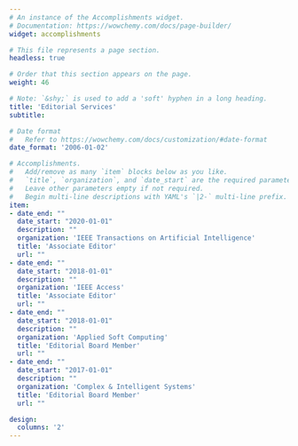 ```yaml
---
# An instance of the Accomplishments widget.
# Documentation: https://wowchemy.com/docs/page-builder/
widget: accomplishments

# This file represents a page section.
headless: true

# Order that this section appears on the page.
weight: 46

# Note: `&shy;` is used to add a 'soft' hyphen in a long heading.
title: 'Editorial Services'
subtitle:

# Date format
#   Refer to https://wowchemy.com/docs/customization/#date-format
date_format: '2006-01-02'

# Accomplishments.
#   Add/remove as many `item` blocks below as you like.
#   `title`, `organization`, and `date_start` are the required parameters.
#   Leave other parameters empty if not required.
#   Begin multi-line descriptions with YAML's `|2-` multi-line prefix.
item:
- date_end: ""
  date_start: "2020-01-01"
  description: ""
  organization: 'IEEE Transactions on Artificial Intelligence'
  title: 'Associate Editor'
  url: ""
- date_end: ""
  date_start: "2018-01-01"
  description: ""
  organization: 'IEEE Access'
  title: 'Associate Editor'
  url: ""
- date_end: ""
  date_start: "2018-01-01"
  description: ""
  organization: 'Applied Soft Computing'
  title: 'Editorial Board Member'
  url: ""
- date_end: ""
  date_start: "2017-01-01"
  description: ""
  organization: 'Complex & Intelligent Systems'
  title: 'Editorial Board Member'
  url: ""

design:
  columns: '2' 
---
```

